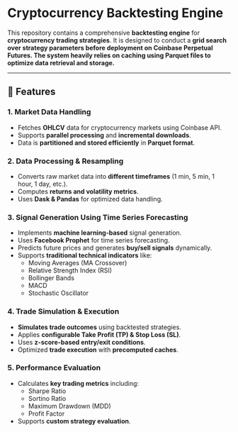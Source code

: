 # Cryptocurrency Backtesting Engine

This repository contains a comprehensive **backtesting engine** for **cryptocurrency trading strategies**.
It is designed to conduct a **grid search over strategy parameters before deployment on **Coinbase Perpetual Futures**.
The system **heavily relies on caching** using **Parquet files** to optimize data retrieval and storage.**

---

## **🚀 Features**

### **1. Market Data Handling**

- Fetches **OHLCV** data for cryptocurrency markets using Coinbase API.
- Supports **parallel processing** and **incremental downloads**.
- Data is **partitioned and stored efficiently** in **Parquet format**.

### **2. Data Processing & Resampling**

- Converts raw market data into **different timeframes** (1 min, 5 min, 1 hour, 1 day, etc.).
- Computes **returns and volatility metrics**.
- Uses **Dask & Pandas** for optimized data handling.

### **3. Signal Generation Using Time Series Forecasting**

- Implements **machine learning-based** signal generation.
- Uses **Facebook Prophet** for time series forecasting.
- Predicts future prices and generates **buy/sell signals** dynamically.
- Supports **traditional technical indicators** like:
  - Moving Averages (MA Crossover)
  - Relative Strength Index (RSI)
  - Bollinger Bands
  - MACD
  - Stochastic Oscillator

### **4. Trade Simulation & Execution**

- **Simulates trade outcomes** using backtested strategies.
- Applies **configurable Take Profit (TP) & Stop Loss (SL)**.
- Uses **z-score-based entry/exit conditions**.
- Optimized **trade execution** with **precomputed caches**.

### **5. Performance Evaluation**

- Calculates **key trading metrics** including:
  - Sharpe Ratio
  - Sortino Ratio
  - Maximum Drawdown (MDD)
  - Profit Factor
- Supports **custom strategy evaluation**.
